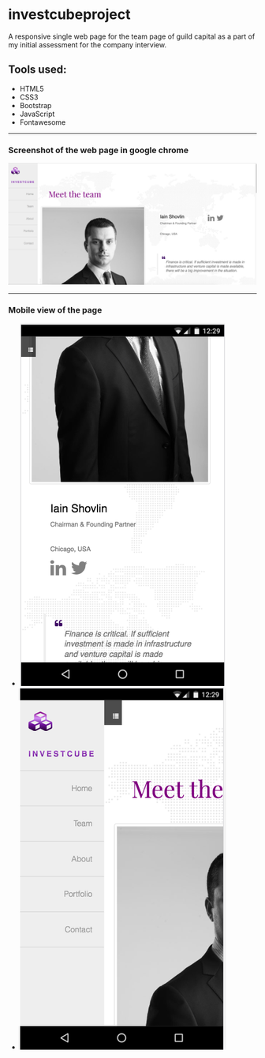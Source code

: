 # investcubeproject
A responsive single web page for the team page of guild capital as a part of my initial assessment for the company interview.

## Tools used:
   * HTML5
   * CSS3
   * Bootstrap
   * JavaScript
   * Fontawesome
* * * 

### Screenshot of the web page in google chrome
![](images/Fullpage.png)

* * *
### Mobile view of the page
* ![](images/mobile1.png)
* ![](images/mobile2.png)
